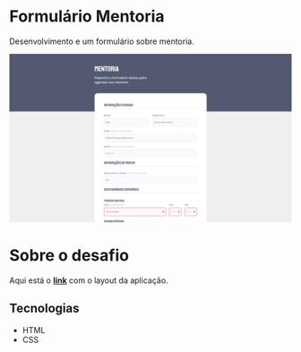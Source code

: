 # Formulário Mentoria

Desenvolvimento e um formulário sobre mentoria.

![preview](./.github/preview.png)

# Sobre o desafio

Aqui está o **[link](https://www.figma.com/file/Nws1KWB7DyXBw8L6wXb9mp/Stage-03---Formul%C3%A1rio-intermedi%C3%A1rio/duplicate)** com o layout da aplicação.

## Tecnologias

- HTML
- CSS
